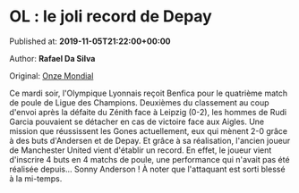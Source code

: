 
# OL : le joli record de Depay

Published at: **2019-11-05T21:22:00+00:00**

Author: **Rafael Da Silva**

Original: [Onze Mondial](http://www.onzemondial.com/ligue-des-champions/ol-le-joli-record-de-depay-201741)

Ce mardi soir, l'Olympique Lyonnais reçoit Benfica pour le quatrième match de poule de Ligue des Champions. Deuxièmes du classement au coup d'envoi après la défaite du Zénith face à Leipzig (0-2), les hommes de Rudi Garcia pouvaient se détacher en cas de victoire face aux Aigles. Une mission que réussissent les Gones actuellement, eux qui mènent 2-0 grâce à des buts d'Andersen et de Depay.
Et grâce à sa réalisation, l'ancien joueur de Manchester United vient d'établir un record. En effet, le joueur vient d'inscrire 4 buts en 4 matchs de poule, une performance qui n'avait pas été réalisée depuis... Sonny Anderson ! À noter que l'attaquant est sorti blessé à la mi-temps.
